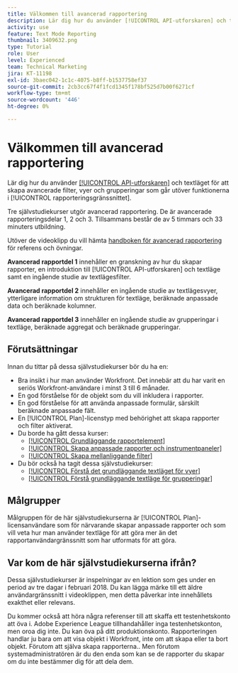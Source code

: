 ```yaml
---
title: Välkommen till avancerad rapportering
description: Lär dig hur du använder [!UICONTROL API-utforskaren] och textläget för att skapa avancerade filter, vyer och grupperingar som går utöver funktionerna i [!UICONTROL rapporteringsgränssnittet].
activity: use
feature: Text Mode Reporting
thumbnail: 3409632.png
type: Tutorial
role: User
level: Experienced
team: Technical Marketing
jira: KT-11198
exl-id: 3baec042-1c1c-4075-b8ff-b1537758ef37
source-git-commit: 2cb3cc67f4f1fcd1345f178bf525d7b00f6271cf
workflow-type: tm+mt
source-wordcount: '446'
ht-degree: 0%

---
```


# Välkommen till avancerad rapportering

Lär dig hur du använder [[!UICONTROL API-utforskaren]](https://developer.adobe.com/workfront/api-explorer/) och textläget för att skapa avancerade filter, vyer och grupperingar som går utöver funktionerna i [!UICONTROL rapporteringsgränssnittet].

Tre självstudiekurser utgör avancerad rapportering. De är avancerade rapporteringsdelar 1, 2 och 3. Tillsammans består de av 5 timmars och 33 minuters utbildning.

Utöver de videoklipp du vill hämta [handboken för avancerad rapportering](/help/assets/advanced-reporting-manual.pdf) för referens och övningar.

**Avancerad rapportdel 1** innehåller en granskning av hur du skapar rapporter, en introduktion till [!UICONTROL API-utforskaren] och textläge samt en ingående studie av textlägesfilter.

**Avancerad rapportdel 2** innehåller en ingående studie av textlägesvyer, ytterligare information om strukturen för textläge, beräknade anpassade data och beräknade kolumner.

**Avancerad rapportdel 3** innehåller en ingående studie av grupperingar i textläge, beräknade aggregat och beräknade grupperingar.

## Förutsättningar

Innan du tittar på dessa självstudiekurser bör du ha en:

* Bra insikt i hur man använder Workfront. Det innebär att du har varit en seriös Workfront-användare i minst 3 till 6 månader.
* En god förståelse för de objekt som du vill inkludera i rapporter.
* En god förståelse för att använda anpassade formulär, särskilt beräknade anpassade fält.
* En [!UICONTROL Plan]-licenstyp med behörighet att skapa rapporter och filter aktiverat.
* Du borde ha gått dessa kurser:
   * [[!UICONTROL Grundläggande rapportelement]](https://experienceleague.adobe.com/docs/courses/using/workfront-u-1-2022-1-reporting.html)
   * [[!UICONTROL Skapa anpassade rapporter och instrumentpaneler]](https://experienceleague.adobe.com/docs/courses/using/workfront-u-1-2022-3-reporting.html)
   * [[!UICONTROL Skapa mellanliggande filter]](https://experienceleague.adobe.com/docs/courses/using/workfront-u-1-2022-2-reporting.html)
* Du bör också ha tagit dessa självstudiekurser:
   * [[!UICONTROL Förstå det grundläggande textläget för vyer]](https://experienceleague.adobe.com/docs/workfront-learn/tutorials-workfront/reporting/intermediate-reporting/basic-text-mode-for-views.html?lang=sv-SE)
   * [[!UICONTROL Förstå grundläggande textläge för grupperingar]](https://experienceleague.adobe.com/docs/workfront-learn/tutorials-workfront/reporting/intermediate-reporting/basic-text-mode-for-groupings.html?lang=sv-SE)

## Målgrupper

Målgruppen för de här självstudiekurserna är [!UICONTROL Plan]-licensanvändare som för närvarande skapar anpassade rapporter och som vill veta hur man använder textläge för att göra mer än det rapportanvändargränssnitt som har utformats för att göra.

## Var kom de här självstudiekurserna ifrån?

Dessa självstudiekurser är inspelningar av en lektion som ges under en period av tre dagar i februari 2018. Du kan lägga märke till ett äldre användargränssnitt i videoklippen, men detta påverkar inte innehållets exakthet eller relevans.

Du kommer också att höra några referenser till att skaffa ett testenhetskonto att öva i. Adobe Experience League tillhandahåller inga testenhetskonton, men oroa dig inte. Du kan öva på ditt produktionskonto. Rapporteringen handlar ju bara om att visa objekt i Workfront, inte om att skapa eller ta bort objekt. Förutom att själva skapa rapporterna.. Men förutom systemadministratören är du den enda som kan se de rapporter du skapar om du inte bestämmer dig för att dela dem.

